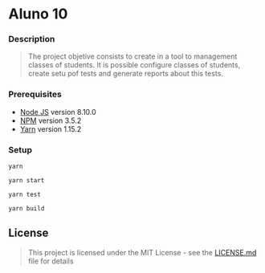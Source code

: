 # Aluno 10

### Description

  > The project objetive consists to create in a tool to management classes of students.
  > It is possible configure classes of students, create setu pof tests and generate reports about this tests.

### Prerequisites

  * [Node JS](https://nodejs.org/) version 8.10.0
  * [NPM](https://docs.npmjs.com/) version 3.5.2
  * [Yarn](https://yarnpkg.com/en/) version 1.15.2

### Setup

  ```
  yarn
  ```
  ```
  yarn start
  ```
  ```
  yarn test
  ```
  ```
  yarn build
  ```

## License

 > This project is licensed under the MIT License - see the [LICENSE.md](License) file for details
